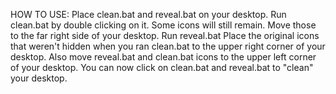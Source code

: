 HOW TO USE:
Place clean.bat and reveal.bat on your desktop.
Run clean.bat by double clicking on it.
Some icons will still remain. Move those to the far right side of your desktop.
Run reveal.bat
Place the original icons that weren't hidden when you ran clean.bat to the upper right corner of your desktop.
Also move reveal.bat and clean.bat icons to the upper left corner of your desktop.
You can now click on clean.bat and reveal.bat to "clean" your desktop.
